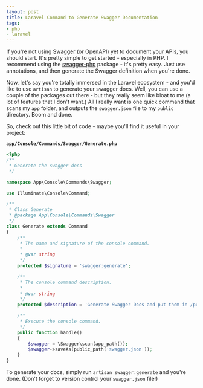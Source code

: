 ```yaml
---
layout: post
title: Laravel Command to Generate Swagger Documentation
tags:
- php
- laravel
---
```

If you're not using [Swagger](http://swagger.io/) (or OpenAPI) yet to document your APIs, you should start.  It's pretty simple to get started - especially in PHP.  I recommend using the [swagger-php](https://github.com/zircote/swagger-php) package - it's pretty easy.  Just use annotations, and then generate the Swagger definition when you're done.

Now, let's say you're totally immersed in the Laravel ecosystem - and you'd like to use `artisan` to generate your swagger docs.  Well, you can use a couple of the packages out there - but they really seem like bloat to me (a lot of features that I don't want.)  All I really want is one quick command that scans my `app` folder, and outputs the `swagger.json` file to my `public` directory.  Boom and done.

So, check out this little bit of code - maybe you'll find it useful in your project:

**`app/Console/Commands/Swagger/Generate.php`**  

```php
<?php
/**
 * Generate the swagger docs
 */

namespace App\Console\Commands\Swagger;

use Illuminate\Console\Command;

/**
 * Class Generate
 * @package App\Console\Commands\Swagger
 */
class Generate extends Command
{
    /**
     * The name and signature of the console command.
     *
     * @var string
     */
    protected $signature = 'swagger:generate';

    /**
     * The console command description.
     *
     * @var string
     */
    protected $description = 'Generate Swagger Docs and put them in /public';

    /**
     * Execute the console command.
     */
    public function handle()
    {
        $swagger = \Swagger\scan(app_path());
        $swagger->saveAs(public_path('swagger.json'));
    }
}
```

To generate your docs, simply run `artisan swagger:generate` and you're done. (Don't forget to version control your `swagger.json` file!)
